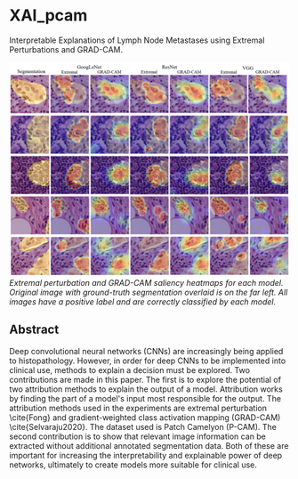# XAI_pcam
Interpretable Explanations of Lymph Node Metastases using Extremal Perturbations and GRAD-CAM.

![Saliency Heatmaps.](https://github.com/ThomasAllcock/XAI_pcam/blob/master/positive_comp.png)
*Extremal perturbation and GRAD-CAM saliency heatmaps for each model. Original image with ground-truth segmentation overlaid is on the far left. All images have a positive label and are correctly classified by each model.*

## Abstract
Deep convolutional neural networks (CNNs) are increasingly being applied to histopathology. However, in order for deep CNNs to be implemented into clinical use, methods to explain a decision must be explored. Two contributions are made in this paper. The first is to explore the potential of two attribution methods to explain the output of a model. Attribution works by finding the part of a model's input most responsible for the output. The attribution methods used in the experiments are extremal perturbation \cite{Fong} and gradient-weighted class activation mapping (GRAD-CAM) \cite{Selvaraju2020}. The dataset used is Patch Camelyon (P-CAM). The second contribution is to show that relevant image information can be extracted without additional annotated segmentation data. Both of these are important for increasing the interpretability and explainable power of deep networks, ultimately to create models more suitable for clinical use.  
